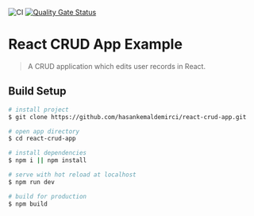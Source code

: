 ![CI](https://github.com/hasankemaldemirci/react-crud-app/workflows/CI/badge.svg)
[![Quality Gate Status](https://sonarcloud.io/api/project_badges/measure?project=hasankemaldemirci_react-crud-app&metric=alert_status)](https://sonarcloud.io/dashboard?id=hasankemaldemirci_react-crud-app)

# React CRUD App Example

> A CRUD application which edits user records in React.  


## Build Setup

```bash
# install project
$ git clone https://github.com/hasankemaldemirci/react-crud-app.git

# open app directory
$ cd react-crud-app

# install dependencies
$ npm i || npm install

# serve with hot reload at localhost
$ npm run dev

# build for production
$ npm build
```
